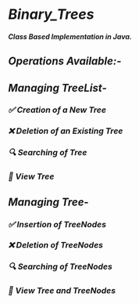 # ***Binary_Trees***

#### *Class Based Implementation in Java.*

## ***Operations Available:-***


## *Managing TreeList*-
 ###  *✅ Creation of a New Tree*
 ###  *❌ Deletion of an Existing Tree*
 ###  *🔍 Searching of Tree*
 ###  *👀 View Tree*


## *Managing Tree*-
 ###  *✅ Insertion of TreeNodes*
 ###  *❌ Deletion of TreeNodes*
 ###  *🔍 Searching of TreeNodes*
 ###  *👀 View Tree and TreeNodes*

